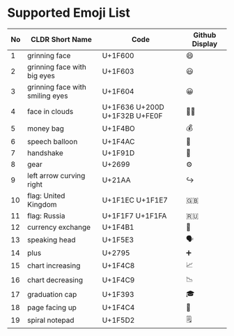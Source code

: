 # Supported Emoji List

| No  | CLDR Short Name                 | Code                          | Github Display                |
| --- | ---                             | ---                           | ---                           |
| 1   | grinning face                   | U+1F600                       | :smile:                       |
| 2   | grinning face with big eyes     | U+1F603                       | :smiley:                      |
| 3   | grinning face with smiling eyes | U+1F604                       | :grinning:                    |
| 4   | face in clouds                  | U+1F636 U+200D U+1F32B U+FE0F | :face_in_clouds:              |
| 5   | money bag                       | U+1F4BO                       | :moneybag:                    |
| 6   | speech balloon                  | U+1F4AC                       | :speech_balloon:              |
| 7   | handshake                       | U+1F91D 	                    | :handshake:                   |
| 8   | gear                            | U+2699                        | :gear:                        |
| 9   | left arrow curving right        | U+21AA                        | :arrow_right_hook:            |
| 10  | flag: United Kingdom            | U+1F1EC U+1F1E7               | :uk:                          |
| 11  | flag: Russia                    | U+1F1F7 U+1F1FA               | :ru:                          |
| 12  | currency exchange               | U+1F4B1                       | :currency_exchange:           |
| 13  | speaking head                   | U+1F5E3 	                    | :speaking_head:               |
| 14  | plus                            | U+2795 	                    | :heavy_plus_sign:             |
| 15  | chart increasing                | U+1F4C8 	                    | :chart_with_upwards_trend:    |
| 16  | chart decreasing                | U+1F4C9 	                    | :chart_with_downwards_trend:  |
| 17  | graduation cap                  | U+1F393 	                    | :mortar_board:                |
| 18  | page facing up                  | U+1F4C4                       | :page_facing_up:              |
| 19  | spiral notepad                  | U+1F5D2                       | :spiral_notepad:              |
